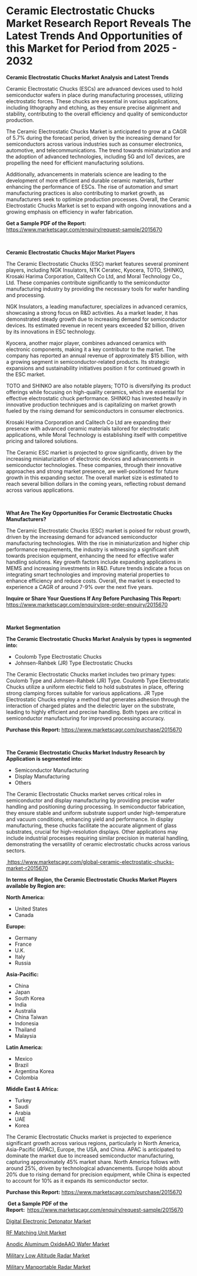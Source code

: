 <p><h1>Ceramic Electrostatic Chucks Market Research Report Reveals The Latest Trends And Opportunities of this Market for Period from 2025 - 2032</h1></p><p><strong>Ceramic Electrostatic Chucks Market Analysis and Latest Trends</strong></p>
<p><p>Ceramic Electrostatic Chucks (ESCs) are advanced devices used to hold semiconductor wafers in place during manufacturing processes, utilizing electrostatic forces. These chucks are essential in various applications, including lithography and etching, as they ensure precise alignment and stability, contributing to the overall efficiency and quality of semiconductor production.</p><p>The Ceramic Electrostatic Chucks Market is anticipated to grow at a CAGR of 5.7% during the forecast period, driven by the increasing demand for semiconductors across various industries such as consumer electronics, automotive, and telecommunications. The trend towards miniaturization and the adoption of advanced technologies, including 5G and IoT devices, are propelling the need for efficient manufacturing solutions.</p><p>Additionally, advancements in materials science are leading to the development of more efficient and durable ceramic materials, further enhancing the performance of ESCs. The rise of automation and smart manufacturing practices is also contributing to market growth, as manufacturers seek to optimize production processes. Overall, the Ceramic Electrostatic Chucks Market is set to expand with ongoing innovations and a growing emphasis on efficiency in wafer fabrication.</p></p>
<p><strong>Get a Sample PDF of the Report:&nbsp;</strong> <a href="https://www.marketscagr.com/enquiry/request-sample/2015670?utm_campaign=2194&utm_medium=2&utm_source=Github&utm_content=ia&utm_term=29032025&utm_id=ceramic-electrostatic-chucks">https://www.marketscagr.com/enquiry/request-sample/2015670</a></p>
<p>&nbsp;</p>
<p><strong>Ceramic Electrostatic Chucks Major Market Players</strong></p>
<p><p>The Ceramic Electrostatic Chucks (ESC) market features several prominent players, including NGK Insulators, NTK Ceratec, Kyocera, TOTO, SHINKO, Krosaki Harima Corporation, Calitech Co Ltd, and Moral Technology Co., Ltd. These companies contribute significantly to the semiconductor manufacturing industry by providing the necessary tools for wafer handling and processing.</p><p>NGK Insulators, a leading manufacturer, specializes in advanced ceramics, showcasing a strong focus on R&D activities. As a market leader, it has demonstrated steady growth due to increasing demand for semiconductor devices. Its estimated revenue in recent years exceeded $2 billion, driven by its innovations in ESC technology.</p><p>Kyocera, another major player, combines advanced ceramics with electronic components, making it a key contributor to the market. The company has reported an annual revenue of approximately $15 billion, with a growing segment in semiconductor-related products. Its strategic expansions and sustainability initiatives position it for continued growth in the ESC market.</p><p>TOTO and SHINKO are also notable players; TOTO is diversifying its product offerings while focusing on high-quality ceramics, which are essential for effective electrostatic chuck performance. SHINKO has invested heavily in innovative production techniques and is capitalizing on market growth fueled by the rising demand for semiconductors in consumer electronics.</p><p>Krosaki Harima Corporation and Calitech Co Ltd are expanding their presence with advanced ceramic materials tailored for electrostatic applications, while Moral Technology is establishing itself with competitive pricing and tailored solutions.</p><p>The Ceramic ESC market is projected to grow significantly, driven by the increasing miniaturization of electronic devices and advancements in semiconductor technologies. These companies, through their innovative approaches and strong market presence, are well-positioned for future growth in this expanding sector. The overall market size is estimated to reach several billion dollars in the coming years, reflecting robust demand across various applications.</p></p>
<p>&nbsp;</p>
<p><strong>What Are The Key Opportunities For Ceramic Electrostatic Chucks Manufacturers?</strong></p>
<p><p>The Ceramic Electrostatic Chucks (ESC) market is poised for robust growth, driven by the increasing demand for advanced semiconductor manufacturing technologies. With the rise in miniaturization and higher chip performance requirements, the industry is witnessing a significant shift towards precision equipment, enhancing the need for effective wafer handling solutions. Key growth factors include expanding applications in MEMS and increasing investments in R&D. Future trends indicate a focus on integrating smart technologies and improving material properties to enhance efficiency and reduce costs. Overall, the market is expected to experience a CAGR of around 7-9% over the next five years.</p></p>
<p><strong>Inquire or Share Your Questions If Any Before Purchasing This Report:</strong> <a href="https://www.marketscagr.com/enquiry/pre-order-enquiry/2015670?utm_campaign=2194&utm_medium=2&utm_source=Github&utm_content=ia&utm_term=29032025&utm_id=ceramic-electrostatic-chucks">https://www.marketscagr.com/enquiry/pre-order-enquiry/2015670</a></p>
<p>&nbsp;</p>
<p><strong>Market Segmentation</strong></p>
<p><strong>The Ceramic Electrostatic Chucks Market Analysis by types is segmented into:</strong></p>
<p><ul><li>Coulomb Type Electrostatic Chucks</li><li>Johnsen-Rahbek (JR) Type Electrostatic Chucks</li></ul></p>
<p><p>The Ceramic Electrostatic Chucks market includes two primary types: Coulomb Type and Johnsen-Rahbek (JR) Type. Coulomb Type Electrostatic Chucks utilize a uniform electric field to hold substrates in place, offering strong clamping forces suitable for various applications. JR Type Electrostatic Chucks employ a method that generates adhesion through the interaction of charged plates and the dielectric layer on the substrate, leading to highly efficient and precise handling. Both types are critical in semiconductor manufacturing for improved processing accuracy.</p></p>
<p><strong>Purchase this Report:&nbsp;</strong><a href="https://www.marketscagr.com/purchase/2015670?utm_campaign=2194&utm_medium=2&utm_source=Github&utm_content=ia&utm_term=29032025&utm_id=ceramic-electrostatic-chucks">https://www.marketscagr.com/purchase/2015670</a></p>
<p>&nbsp;</p>
<p><strong>The Ceramic Electrostatic Chucks Market Industry Research by Application is segmented into:</strong></p>
<p><ul><li>Semiconductor Manufacturing</li><li>Display Manufacturing</li><li>Others</li></ul></p>
<p><p>The Ceramic Electrostatic Chucks market serves critical roles in semiconductor and display manufacturing by providing precise wafer handling and positioning during processing. In semiconductor fabrication, they ensure stable and uniform substrate support under high-temperature and vacuum conditions, enhancing yield and performance. In display manufacturing, these chucks facilitate the accurate alignment of glass substrates, crucial for high-resolution displays. Other applications may include industrial processes requiring similar precision in material handling, demonstrating the versatility of ceramic electrostatic chucks across various sectors.</p></p>
<p><a href="https://www.marketscagr.com/global-ceramic-electrostatic-chucks-market-r2015670?utm_campaign=2194&utm_medium=2&utm_source=Github&utm_content=ia&utm_term=29032025&utm_id=ceramic-electrostatic-chucks">&nbsp;https://www.marketscagr.com/global-ceramic-electrostatic-chucks-market-r2015670</a></p>
<p><strong>In terms of Region, the Ceramic Electrostatic Chucks Market Players available by Region are:</strong></p>
<p>
    <p> <strong> North America: </strong>
        <ul>
            <li>United States</li>
            <li>Canada</li>
        </ul>
        </p> 
    <p> <strong> Europe: </strong>
        <ul>
            <li>Germany</li>
            <li>France</li>
            <li>U.K.</li>
            <li>Italy</li>
            <li>Russia</li>
        </ul>
        </p> 
    <p> <strong> Asia-Pacific: </strong>
        <ul>
            <li>China</li>
            <li>Japan</li>
            <li>South Korea</li>
            <li>India</li>
            <li>Australia</li>
            <li>China Taiwan</li>
            <li>Indonesia</li>
            <li>Thailand</li>
            <li>Malaysia</li>
        </ul>
        </p> 
    <p> <strong> Latin America: </strong>
        <ul>
            <li>Mexico</li>
            <li>Brazil</li>
            <li>Argentina Korea</li>
            <li>Colombia</li>
        </ul>
        </p> 
    <p> <strong> Middle East & Africa: </strong>
        <ul>
            <li>Turkey</li>
            <li>Saudi</li>
            <li>Arabia</li>
            <li>UAE</li>
            <li>Korea</li>
        </ul>
    </p>
    </p>
<p><p>The Ceramic Electrostatic Chucks market is projected to experience significant growth across various regions, particularly in North America, Asia-Pacific (APAC), Europe, the USA, and China. APAC is anticipated to dominate the market due to increased semiconductor manufacturing, capturing approximately 45% market share. North America follows with around 25%, driven by technological advancements. Europe holds about 20% due to rising demand for precision equipment, while China is expected to account for 10% as it expands its semiconductor sector.</p></p>
<p><strong>Purchase this Report: </strong><a href="https://www.marketscagr.com/purchase/2015670?utm_campaign=2194&utm_medium=2&utm_source=Github&utm_content=ia&utm_term=29032025&utm_id=ceramic-electrostatic-chucks">https://www.marketscagr.com/purchase/2015670</a></p>
<p>&nbsp;<strong>Get a Sample PDF of the Report:&nbsp;&nbsp;</strong><a href="https://www.marketscagr.com/enquiry/request-sample/2015670?utm_campaign=2194&utm_medium=2&utm_source=Github&utm_content=ia&utm_term=29032025&utm_id=ceramic-electrostatic-chucks">https://www.marketscagr.com/enquiry/request-sample/2015670</a></p>
<p><strong></strong></p>
<p><p><a href="https://www.linkedin.com/pulse/positive-growth-trajectory-digital-electronic-detonator-market-sr6ae?utm_campaign=2194&utm_medium=2&utm_source=Github&utm_content=ia&utm_term=29032025&utm_id=ceramic-electrostatic-chucks">Digital Electronic Detonator Market</a></p><p><a href="https://github.com/gaiusmelyna/Market-Research-Report-List-1/blob/main/rf-matching-unit-market.md?utm_campaign=2194&utm_medium=2&utm_source=Github&utm_content=ia&utm_term=29032025&utm_id=ceramic-electrostatic-chucks">RF Matching Unit Market</a></p><p><a href="https://github.com/meenafadilkh/Market-Research-Report-List-1/blob/main/anodic-aluminum-oxideaao-wafer-market.md?utm_campaign=2194&utm_medium=2&utm_source=Github&utm_content=ia&utm_term=29032025&utm_id=ceramic-electrostatic-chucks">Anodic Aluminum OxideAAO Wafer Market</a></p><p><a href="https://www.linkedin.com/pulse/industry-breakdown-military-low-altitude-radar-market-size-pgz0f?utm_campaign=2194&utm_medium=2&utm_source=Github&utm_content=ia&utm_term=29032025&utm_id=ceramic-electrostatic-chucks">Military Low Altitude Radar Market</a></p><p><a href="https://www.linkedin.com/pulse/military-manportable-radar-market-trends-analysis-size-ocjsf?utm_campaign=2194&utm_medium=2&utm_source=Github&utm_content=ia&utm_term=29032025&utm_id=ceramic-electrostatic-chucks">Military Manportable Radar Market</a></p></p>